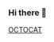 ### Hi there 👋

[OCTOCAT](random-octocat.herokuapp.com)

<!--
**Meeyzt/Meeyzt** is a ✨ _special_ ✨ repository because its `README.md` (this file) appears on your GitHub profile.

##BENİ TAKİP ETMEZSEN ÇOK ŞEY KAYBEDECEKSİNNN...

- 🔭 I’m currently working on ...
- 🌱 I’m currently learning ...
- 👯 I’m looking to collaborate on ...
- 🤔 I’m looking for help with ...
- 💬 Ask me about ...
- 📫 How to reach me: ...
- 😄 Pronouns: ...
- ⚡ Fun fact: ...
-->
